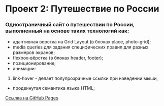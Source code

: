 # Проект 2: Путешествие по России
### Одностраничный сайт о путешествии по России, выполненный на основе таких технологий как:
* адаптивная верстка на Grid Layout (в блоках place, photo-grid);
* media queries для задания специфических правил для разных размеров экранов;
* flexbox-вёрстка (в блоках header, footer);
* позиционирование;
* анимации:
1. link-hover - делает полупрозрачные ссылки при наведении мыши,
* продвинутая семантика языка HTML;

[Ссылка на GitHub Pages](https://polinabudnikova.github.io/russian-travel/)